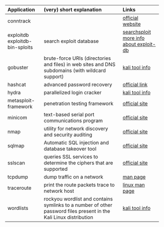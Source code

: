 |Application                    |(very) short explanation    |Links    |
|:------------------------------|:---------------------------|:--------|
|conntrack||[official website](http://conntrack-tools.netfilter.org/conntrack.html)|
|exploitdb<br>exploitdb-bin-sploits|search exploit database|[searchsploit](https://www.exploit-db.com/searchsploit)<br>[more info about exploit-db](https://www.exploit-db.com/about-exploit-db/)|
|gobuster|brute-force URIs (directories and files) in web sites and DNS subdomains (with wildcard support)|[kali tool info](https://tools.kali.org/web-applications/gobuster)|
|hashcat|advanced password recovery|[official link](https://hashcat.net/hashcat/)|
|hydra|parallelized login cracker|[kali tool info](https://tools.kali.org/password-attacks/hydra)|
|metasploit-framework|penetration testing framework|[official site](https://www.metasploit.com/)|
|minicom|text-based serial port communications program|[official site](https://help.ubuntu.com/community/Minicom)|
|nmap|utility for network discovery and security auditing|[official site](https://nmap.org/)|
|sqlmap|Automatic SQL injection and database takeover tool|[official site](http://sqlmap.org/)|
|sslscan|queries SSL services to determine the ciphers that are supported|[official site](http://www.michaelboman.org/books/sslscan)|
|tcpdump|dump traffic on a network  |[man page](https://www.tcpdump.org/tcpdump_man.html)|
|traceroute|print the route packets trace to network host|[linux man page](https://linux.die.net/man/8/traceroute)|
|wordlists|rockyou wordlist and contains symlinks to a number of other password files present in the Kali Linux distribution|[kali tool info](https://tools.kali.org/password-attacks/wordlists)|
